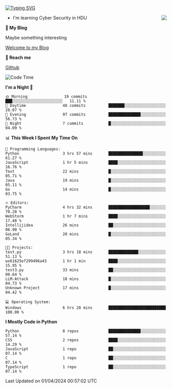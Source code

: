 [![Typing SVG](https://readme-typing-svg.herokuapp.com?font=Fira+Code&pause=1000&random=false&width=450&height=60&lines=Hello+%F0%9F%91%8B%F0%9F%8F%BB;I'm+JBNRZ)](https://git.io/typing-svg)

<a href="#">
  <img align="right" src="https://github-readme-stats.vercel.app/api?username=JBNRZ&show_icons=true&bg_color=15,f2f7fd,E0EAFC" />
</a>

- I'm learning Cyber Security in HDU

 **🌱 My Blog**

Maybe something interesting

[Welcome to my Blog](https://jbnrz.com.cn/)

 **💬 Reach me** 

[Github](https://github.com/JBNRZ)


<!--START_SECTION:waka-->
![Code Time](http://img.shields.io/badge/Code%20Time-408%20hrs%2021%20mins-blue)

**I'm a Night 🦉** 

```text
🌞 Morning                19 commits          ███░░░░░░░░░░░░░░░░░░░░░░   11.11 % 
🌆 Daytime                48 commits          ███████░░░░░░░░░░░░░░░░░░   28.07 % 
🌃 Evening                97 commits          ██████████████░░░░░░░░░░░   56.73 % 
🌙 Night                  7 commits           █░░░░░░░░░░░░░░░░░░░░░░░░   04.09 % 
```


📊 **This Week I Spent My Time On** 

```text
💬 Programming Languages: 
Python                   3 hrs 57 mins       ███████████████░░░░░░░░░░   61.27 % 
JavaScript               1 hr 5 mins         ████░░░░░░░░░░░░░░░░░░░░░   16.76 % 
Text                     22 mins             █░░░░░░░░░░░░░░░░░░░░░░░░   05.71 % 
Java                     19 mins             █░░░░░░░░░░░░░░░░░░░░░░░░   05.11 % 
Go                       14 mins             █░░░░░░░░░░░░░░░░░░░░░░░░   03.75 % 

🔥 Editors: 
PyCharm                  4 hrs 32 mins       ██████████████████░░░░░░░   70.28 % 
WebStorm                 1 hr 7 mins         ████░░░░░░░░░░░░░░░░░░░░░   17.48 % 
Intellijidea             26 mins             ██░░░░░░░░░░░░░░░░░░░░░░░   06.90 % 
GoLand                   20 mins             █░░░░░░░░░░░░░░░░░░░░░░░░   05.34 % 

🐱‍💻 Projects: 
test.py                  3 hrs 18 mins       █████████████░░░░░░░░░░░░   51.13 % 
wx61625ef299496a43       1 hr 1 min          ████░░░░░░░░░░░░░░░░░░░░░   15.95 % 
test3.py                 33 mins             ██░░░░░░░░░░░░░░░░░░░░░░░   08.64 % 
LLM-Attack               18 mins             █░░░░░░░░░░░░░░░░░░░░░░░░   04.73 % 
Unknown Project          17 mins             █░░░░░░░░░░░░░░░░░░░░░░░░   04.42 % 

💻 Operating System: 
Windows                  6 hrs 28 mins       █████████████████████████   100.00 % 
```

**I Mostly Code in Python** 

```text
Python                   8 repos             ██████████████░░░░░░░░░░░   57.14 % 
CSS                      2 repos             ████░░░░░░░░░░░░░░░░░░░░░   14.29 % 
JavaScript               1 repo              ██░░░░░░░░░░░░░░░░░░░░░░░   07.14 % 
C                        1 repo              ██░░░░░░░░░░░░░░░░░░░░░░░   07.14 % 
TypeScript               1 repo              ██░░░░░░░░░░░░░░░░░░░░░░░   07.14 % 
```




 Last Updated on 01/04/2024 00:57:02 UTC
<!--END_SECTION:waka-->
